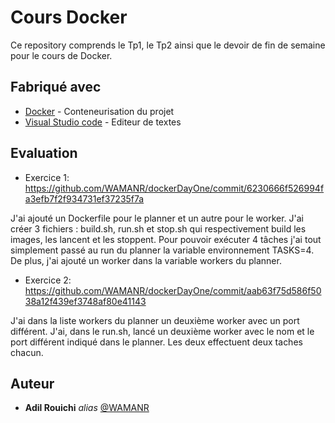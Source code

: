# Cours Docker

Ce repository comprends le Tp1, le Tp2 ainsi que le devoir de fin de semaine pour le cours de Docker.

## Fabriqué avec

* [Docker](https://www.docker.com/) - Conteneurisation du projet
* [Visual Studio code](https://code.visualstudio.com/) - Editeur de textes

## Evaluation

* Exercice 1: https://github.com/WAMANR/dockerDayOne/commit/6230666f526994fa3efb7f2f934731ef37235f7a

J'ai ajouté un Dockerfile pour le planner et un autre pour le worker. J'ai créer 3 fichiers : build.sh, run.sh et stop.sh qui respectivement build les images, les lancent et les stoppent. Pour pouvoir exécuter 4 tâches j'ai tout simplement passé au run du planner la variable environnement TASKS=4.
De plus, j'ai ajouté un worker dans la variable workers du planner.

* Exercice 2: https://github.com/WAMANR/dockerDayOne/commit/aab63f75d586f5038a12f439ef3748af80e41143

J'ai dans la liste workers du planner un deuxième worker avec un port différent. J'ai, dans le run.sh, lancé un deuxième worker avec le nom et le port différent indiqué dans le planner. Les deux effectuent deux taches chacun.

## Auteur
* **Adil Rouichi** _alias_ [@WAMANR](https://github.com/WAMANR)

